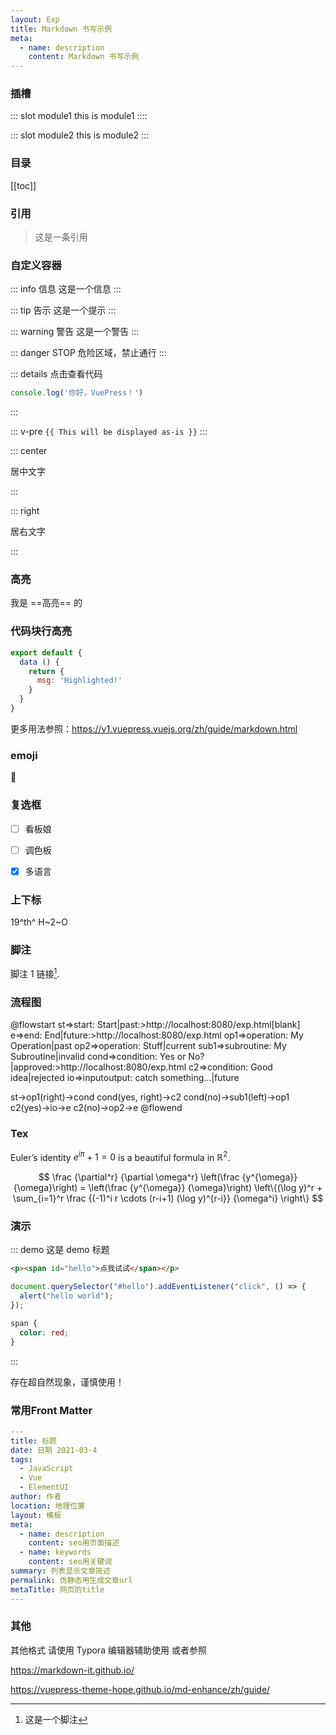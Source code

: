```yaml
---
layout: Exp
title: Markdown 书写示例
meta: 
  - name: description
    content: Markdown 书写示例
---
```

### 插槽

::: slot module1
this is module1
::::

::: slot module2
this is module2
:::

### 目录

[[toc]]

### 引用
> 这是一条引用
### 自定义容器

::: info 信息
这是一个信息
:::

::: tip 告示
这是一个提示
:::

::: warning 警告
这是一个警告
:::

::: danger STOP
危险区域，禁止通行
:::

::: details 点击查看代码
```js
console.log('你好，VuePress！')
```
:::

::: v-pre
`{{ This will be displayed as-is }}`
:::

::: center

居中文字

:::

::: right

居右文字

:::

### 高亮

我是 ==高亮== 的

### 代码块行高亮

``` js {1,3-5}
export default {
  data () {
    return {
      msg: 'Highlighted!'
    }
  }
}
```

更多用法参照：https://v1.vuepress.vuejs.org/zh/guide/markdown.html

### emoji

:tada:

###  复选框

- [ ] 看板娘

- [ ] 调色板

- [x] 多语言

### 上下标

19^th^
H~2~O

### 脚注

脚注 1 链接[^first].

[^first]: 这是一个脚注

### 流程图

@flowstart
st=>start: Start|past:>http://localhost:8080/exp.html[blank]
e=>end: End|future:>http://localhost:8080/exp.html
op1=>operation: My Operation|past
op2=>operation: Stuff|current
sub1=>subroutine: My Subroutine|invalid
cond=>condition: Yes
or No?|approved:>http://localhost:8080/exp.html
c2=>condition: Good idea|rejected
io=>inputoutput: catch something...|future

st->op1(right)->cond
cond(yes, right)->c2
cond(no)->sub1(left)->op1
c2(yes)->io->e
c2(no)->op2->e
@flowend

### Tex
Euler’s identity $e^{i\pi}+1=0$ is a beautiful formula in $\mathbb{R}^2$.

$$
\frac {\partial^r} {\partial \omega^r} \left(\frac {y^{\omega}} {\omega}\right)
= \left(\frac {y^{\omega}} {\omega}\right) \left\{(\log y)^r + \sum_{i=1}^r \frac {(-1)^i r \cdots (r-i+1) (\log y)^{r-i}} {\omega^i} \right\}
$$

### 演示

::: demo 这是 demo 标题

```html
<p><span id="hello">点我试试</span></p>
```

```js
document.querySelector("#hello").addEventListener("click", () => {
  alert("hello world");
});
```

```css
span {
  color: red;
}
```

:::

存在超自然现象，谨慎使用！

### 常用Front Matter

```yaml
---
title: 标题
date: 日期 2021-03-4
tags: 
  - JavaScript
  - Vue
  - ElementUI
author: 作者
location: 地理位置
layout: 模板
meta: 
  - name: description
    content: seo用页面描述
  - name: keywords
    content: seo用关键词
summary: 列表显示文章简述
permalink: 伪静态用生成文章url
metaTitle: 网页的title
---
```

### 其他

其他格式 请使用 Typora 编辑器辅助使用
或者参照

https://markdown-it.github.io/

https://vuepress-theme-hope.github.io/md-enhance/zh/guide/

